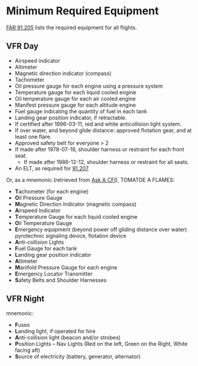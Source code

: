 # Minimum Required Equipment

[FAR 91.205](https://www.ecfr.gov/cgi-bin/text-idx?node=14:2.0.1.3.10#se14.2.91_1205) lists the required equipment for all flights.

## VFR Day

- Airspeed indicator
- Altimeter
- Magnetic direction indicator (compass)
- Tachometer
- Oil pressure gauge for each engine using a pressure system
- Temperature gauge for each liquid cooled engine
- Oil temperature gauge for each air cooled engine
- Manifest pressure gauge for each altitude engine
- Fuel gauge indicating the quantity of fuel in each tank
- Landing gear position indicator, if retractable.
- If certified after 1996-03-11, red and white anticollision light system.
- If over water, and beyond glide distance: approved flotation gear, and at least one flare.
- Approved safety belt for everyone > 2
- If made after 1978-07-18, shoulder harness or restraint for each front seat.
  - If made after 1986-12-12, shoulder harness or restraint for all seats.
- An ELT, as required for [91.207](https://www.ecfr.gov/cgi-bin/text-idx?node=14:2.0.1.3.10#se14.2.91_1207)

Or, as a mnemonic (retrieved from [Ask A CFI](https://www.askacfi.com/1647/vfr-required-equipment.htm)), TOMATOE A FLAMES:

- **T**achometer (for each engine)
- **O**il Pressure Gauge
- **M**agnetic Direction Indicator (magnetic compass)
- **A**irspeed Indicator
- **T**emperature Gauge for each liquid cooled engine
- **O**il Temperature Gauge
- **E**mergency equipment (beyond power off gliding distance over water) pyrotechnic signaling device, flotation device
- **A**nti-collision Lights
- **F**uel Gauge for each tank
- **L**anding gear position indicator
- **A**ltimeter
- **M**anifold Pressure Gauge for each engine
- **E**mergency Locator Transmitter
- **S**afety Belts and Shoulder Harnesses

## VFR Night

mnemonic:

- **F**uses
- **L**anding light, if operated for hire
- **A**nti-collision light (beacon and/or strobes)
- **P**osition Lights – Nav Lights (Red on the left, Green on the Right, White facing aft)
- **S**ource of electricity (battery, generator, alternator)
